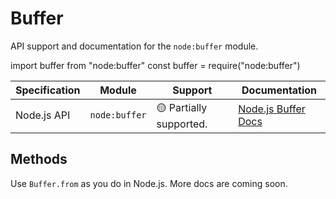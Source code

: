 # Buffer

API support and documentation for the `node:buffer` module.

<tabs>
    <tab title="ESM">
        <code-block lang="javascript">import buffer from "node:buffer"</code-block>
    </tab>
    <tab title="CJS">
        <code-block lang="javascript">const buffer = require("node:buffer")</code-block>
    </tab>
</tabs>

| Specification | Module        | Support                 | Documentation                                             |
|---------------|---------------|-------------------------|-----------------------------------------------------------|
| Node.js API   | `node:buffer` | 🟡 Partially supported. | [Node.js Buffer Docs](https://nodejs.org/api/buffer.html) |

## Methods

Use `Buffer.from` as you do in Node.js. More docs are coming soon.
